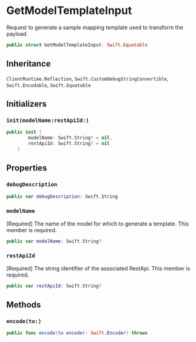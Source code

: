 # GetModelTemplateInput

Request to generate a sample mapping template used to transform the payload.

``` swift
public struct GetModelTemplateInput: Swift.Equatable 
```

## Inheritance

`ClientRuntime.Reflection`, `Swift.CustomDebugStringConvertible`, `Swift.Encodable`, `Swift.Equatable`

## Initializers

### `init(modelName:restApiId:)`

``` swift
public init (
        modelName: Swift.String? = nil,
        restApiId: Swift.String? = nil
    )
```

## Properties

### `debugDescription`

``` swift
public var debugDescription: Swift.String 
```

### `modelName`

\[Required\] The name of the model for which to generate a template.
This member is required.

``` swift
public var modelName: Swift.String?
```

### `restApiId`

\[Required\] The string identifier of the associated RestApi.
This member is required.

``` swift
public var restApiId: Swift.String?
```

## Methods

### `encode(to:)`

``` swift
public func encode(to encoder: Swift.Encoder) throws 
```
